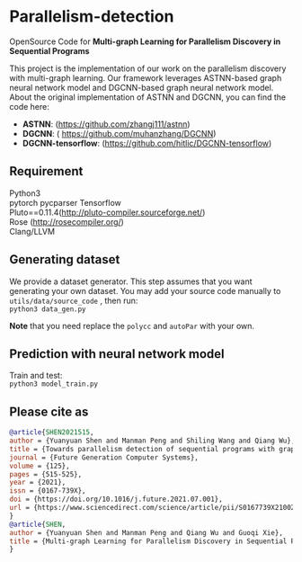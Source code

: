 # Parallelism-detection
OpenSource Code for **Multi-graph Learning for Parallelism Discovery in Sequential Programs**

This project is the implementation of our work on the parallelism discovery with multi-graph learning. 
Our framework leverages ASTNN-based graph neural network model and DGCNN-based graph neural network model. About the original implementation
 of ASTNN and DGCNN, you can find the code here:  
 * **ASTNN**: (https://github.com/zhangj111/astnn)  
 * **DGCNN**: ( https://github.com/muhanzhang/DGCNN)  
 * **DGCNN-tensorflow**: (https://github.com/hitlic/DGCNN-tensorflow)
   
 
## Requirement  
Python3  
pytorch
pycparser
Tensorflow  
Pluto==0.11.4(http://pluto-compiler.sourceforge.net/)  
Rose (http://rosecompiler.org/)  
Clang/LLVM  
 
## Generating dataset  
We provide a dataset generator. This step assumes that you want generating your own dataset. You
 may add your source code manually to `utils/data/source_code` , then run:  
`python3 data_gen.py`  

**Note** that you need replace the `polycc` and `autoPar` with your own.  

## Prediction  with neural network model  
Train and test:  
`python3 model_train.py`

## Please cite as
```bibtex
@article{SHEN2021515,
author = {Yuanyuan Shen and Manman Peng and Shiling Wang and Qiang Wu},
title = {Towards parallelism detection of sequential programs with graph neural network},
journal = {Future Generation Computer Systems},
volume = {125},
pages = {515-525},
year = {2021},
issn = {0167-739X},
doi = {https://doi.org/10.1016/j.future.2021.07.001},
url = {https://www.sciencedirect.com/science/article/pii/S0167739X21002557}
}
@article{SHEN,
author = {Yuanyuan Shen and Manman Peng and Qiang Wu and Guoqi Xie},
title = {Multi-graph Learning for Parallelism Discovery in Sequential Programs}
}
```
